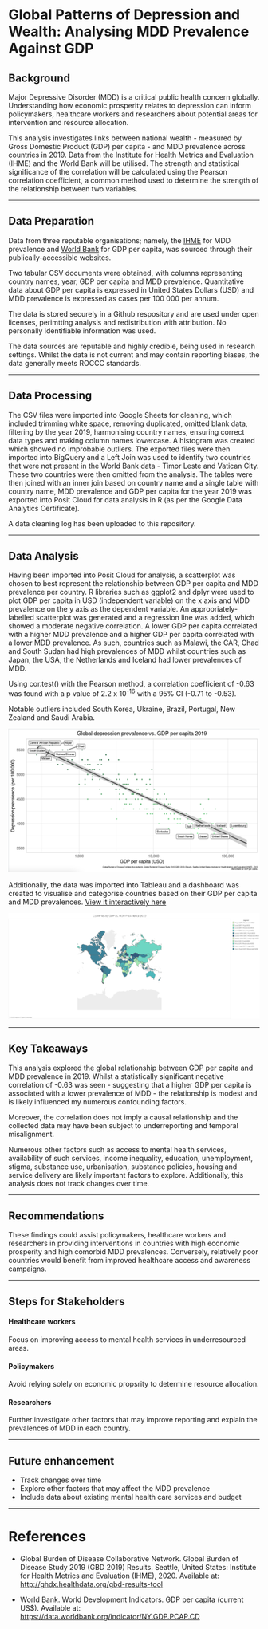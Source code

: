 # Global Patterns of Depression and Wealth: Analysing MDD Prevalence Against GDP

## Background

Major Depressive Disorder (MDD) is a critical public health concern globally. Understanding how economic prosperity relates to depression can inform policymakers, healthcare workers and researchers about potential areas for intervention and resource allocation. 

This analysis investigates links between national wealth - measured by Gross Domestic Product (GDP) per capita -  and MDD prevalence across countries in 2019. Data from the Institute for Health Metrics and Evaluation (IHME) and the World Bank will be utilised. The strength and statistical significance of the correlation will be calculated using the Pearson correlation coefficient, a common method used to determine the strength of the relationship between two variables. 

---
## Data Preparation

Data from three reputable organisations; namely, the [IHME](https://ourworldindata.org/grapher/depressive-disorders-prevalence-vs-gdp-per-capita) for MDD prevalence and [World Bank](https://data.worldbank.org/indicator/NY.GDP.PCAP.CD) for GDP per capita, was sourced through their publically-accessible websites. 

Two tabular CSV documents were obtained, with columns representing country names, year, GDP per capita and MDD prevalence. Quantitative data about GDP per capita is expressed in United States Dollars (USD) and MDD prevalence is expressed as cases per 100 000 per annum. 

The data is stored securely in a Github respository and are used under open licenses, perimtting analysis and redistribution with attribution. No personally identifiable information was used. 

The data sources are reputable and highly credible, being used in research settings. Whilst the data is not current and may contain reporting biases, the data generally meets ROCCC standards.

---
## Data Processing

The CSV files were imported into Google Sheets for cleaning, which included trimming white space, removing duplicated, omitted blank data, filtering by the year 2019, harmonising country names, ensuring correct data types and making column names lowercase. A histogram was created which showed no improbable outliers. The exported files were then imported into BigQuery and a Left Join was used to identify two countries that were not present in the World Bank data - Timor Leste and Vatican City. These two countries were then omitted from the analysis. The tables were then joined with an inner join based on country name and a single table with country name, MDD prevalence and GDP per capita for the year 2019 was exported into Posit Cloud for data analysis in R (as per the Google Data Analytics Certificate).

A data cleaning log has been uploaded to this repository. 

---
## Data Analysis

Having been imported into Posit Cloud for analysis, a scatterplot was chosen to best represent the relationship between GDP per capita and MDD prevalence per country. R libraries such as ggplot2 and dplyr were used to plot GDP per capita in USD (independent variable) on the x axis and MDD prevalence on the y axis as the dependent variable. An appropriately-labelled scatterplot was generated and a regression line was added, which showed a moderate negative correlation. A lower GDP per capita correlated with a higher MDD prevalence and a higher GDP per capita correlated with a lower MDD prevalence. As such, countries such as Malawi, the CAR, Chad and South Sudan had high prevalences of MDD whilst countries such as Japan, the USA, the Netherlands and Iceland had lower prevalences of MDD. 

Using cor.test() with the Pearson method, a correlation coefficient of -0.63 was found with a p value of 2.2 x 10<sup>-16</sup> with a 95% CI (-0.71 to -0.53). 

Notable outliers included South Korea, Ukraine, Brazil, Portugal, New Zealand and Saudi Arabia. 

<p align = "center">
  <img src = "/plots/scatterplot.png">
</p>

Additionally, the data was imported into Tableau and a dashboard was created to visualise and categorise countries based on their GDP per capita and MDD prevalences. 
[View it interactively here](https://public.tableau.com/app/profile/bhavik.daya/viz/GlobalPatternsofDepressionandWealthAnalyzingMDDPrevalenceAgainstGDP/Sheet1#1)
<p align = "center">
  <img src = "/plots/dashboard.png">
</p>

---
## Key Takeaways

This analysis explored the global relationship between GDP per capita and MDD prevalence in 2019. Whilst a statistically significant negative correlation of -0.63 was seen - suggesting that a higher GDP per capita is associated with a lower prevalence of MDD - the relationship is modest and is likely influenced my numerous confounding factors. 

Moreover, the correlation does not imply a causal relationship and the collected data may have been subject to underreporting and temporal misalignment. 

Numerous other factors such as access to mental health services, availability of such services, income inequality, education, unemployment, stigma, substance use, urbanisation, substance policies, housing and service delivery are likely important factors to explore. Additionally, this analysis does not track changes over time. 

---
## Recommendations

These findings could assist policymakers, healthcare workers and researchers in providing interventions in countries with high economic prosperity and high comorbid MDD prevalences. Conversely, relatively poor countries would benefit from improved healthcare access and awareness campaigns. 

---
## Steps for Stakeholders

#### Healthcare workers
Focus on improving access to mental health services in underresourced areas. 

#### Policymakers
Avoid relying solely on economic propsrity to determine resource allocation. 

#### Researchers
Further investigate other factors that may improve reporting and explain the prevalences of MDD in each country.

---
## Future enhancement

- Track changes over time
- Explore other factors that may affect the MDD prevalence
- Include data about existing mental health care services and budget

---
# References

- Global Burden of Disease Collaborative Network. Global Burden of Disease Study 2019 (GBD 2019) Results. Seattle, United States: Institute for Health Metrics and Evaluation (IHME), 2020. Available at: http://ghdx.healthdata.org/gbd-results-tool

- World Bank. World Development Indicators. GDP per capita (current US$). Available at: https://data.worldbank.org/indicator/NY.GDP.PCAP.CD
